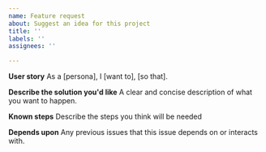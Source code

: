 ```yaml
---
name: Feature request
about: Suggest an idea for this project
title: ''
labels: ''
assignees: ''

---
```


**User story**
As a [persona], I [want to], [so that].

**Describe the solution you'd like**
A clear and concise description of what you want to happen.

**Known steps**
Describe the steps you think will be needed

**Depends upon**
Any previous issues that this issue depends on or interacts with.
